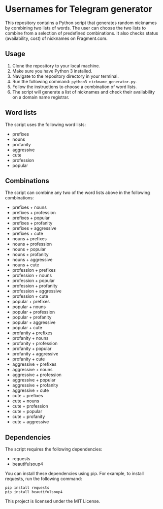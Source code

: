 # Usernames for Telegram generator

This repository contains a Python script that generates random nicknames by combining two lists of words. The user can choose the two lists to combine from a selection of predefined combinations. It also checks status (availability, cost) of nicknames on Fragment.com.

## Usage

1. Clone the repository to your local machine.
2. Make sure you have Python 3 installed.
3. Navigate to the repository directory in your terminal.
4. Run the following command: `python3 nickname_generator.py`.
5. Follow the instructions to choose a combination of word lists.
6. The script will generate a list of nicknames and check their availability on a domain name registrar.

## Word lists

The script uses the following word lists:

- prefixes
- nouns
- profanity
- aggressive
- cute
- profession
- popular

## Combinations

The script can combine any two of the word lists above in the following combinations:

- prefixes + nouns
- prefixes + profession
- prefixes + popular
- prefixes + profanity
- prefixes + aggressive
- prefixes + cute
- nouns + prefixes
- nouns + profession
- nouns + popular
- nouns + profanity
- nouns + aggressive
- nouns + cute
- profession + prefixes
- profession + nouns
- profession + popular
- profession + profanity
- profession + aggressive
- profession + cute
- popular + prefixes
- popular + nouns
- popular + profession
- popular + profanity
- popular + aggressive
- popular + cute
- profanity + prefixes
- profanity + nouns
- profanity + profession
- profanity + popular
- profanity + aggressive
- profanity + cute
- aggressive + prefixes
- aggressive + nouns
- aggressive + profession
- aggressive + popular
- aggressive + profanity
- aggressive + cute
- cute + prefixes
- cute + nouns
- cute + profession
- cute + popular
- cute + profanity
- cute + aggressive

## Dependencies

The script requires the following dependencies:

- requests
- beautifulsoup4

You can install these dependencies using pip. For example, to install requests, run the following command:

```
pip install requests
pip install beautifulsoup4
```

This project is licensed under the MIT License.
